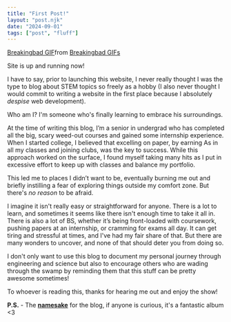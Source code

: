 ```yaml
---
title: "First Post!"
layout: "post.njk"
date: "2024-09-01"
tags: ["post", "fluff"]
---
```


<div class="tenor-gif-embed" data-postid="20064759" data-share-method="host" data-aspect-ratio="1.77778" data-width="100%"><a href="https://tenor.com/view/breakingbad-gif-20064759">Breakingbad GIF</a>from <a href="https://tenor.com/search/breakingbad-gifs">Breakingbad GIFs</a></div> <script type="text/javascript" async src="https://tenor.com/embed.js"></script>

Site is up and running now!

I have to say, prior to launching this website, I never really thought I was the type to blog about STEM topics so freely as a hobby (I also never thought I would commit to writing a website in the first place because I absolutely *despise* web development).

Who am I? I'm someone who's finally learning to embrace his surroundings.

At the time of writing this blog, I’m a senior in undergrad who has completed all the big, scary weed-out courses and gained some internship experience. When I started college, I believed that excelling on paper, by earning As in all my classes and joining clubs, was the key to success. While this approach worked on the surface, I found myself taking many hits as I put in excessive effort to keep up with classes and balance my portfolio.

This led me to places I didn’t want to be, eventually burning me out and briefly instilling a fear of exploring things outside my comfort zone. But there's *no reason* to be afraid.

I imagine it isn't really easy or straightforward for anyone. There is a lot to learn, and sometimes it seems like there isn't enough time to take it all in. There is also a lot of BS, whether it’s being front-loaded with coursework, pushing papers at an internship, or cramming for exams all day. It can get tiring and stressful at times, and I've had my fair share of that. But there are many wonders to uncover, and none of that should deter you from doing so.

I don't only want to use this blog to document my personal journey through engineering and science but also to encourage others who are wading through the swamp by reminding them that this stuff can be pretty awesome sometimes!

To whoever is reading this, thanks for hearing me out and enjoy the show!

**P.S.** - The **[namesake](https://www.youtube.com/watch?v=kAVLPBM0brg)** for the blog, if anyone is curious, it's a fantastic album <3
